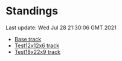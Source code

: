 # Standings

Last update: Wed Jul 28 21:30:06 GMT 2021

* [Base track](comps/Base/2021-07-28/standings.md)
* [Test12x12x6 track](comps/Test12x12x6/2021-07-28/standings.md)
* [Test18x22x9 track](comps/Test18x22x9/2021-07-28/standings.md)
